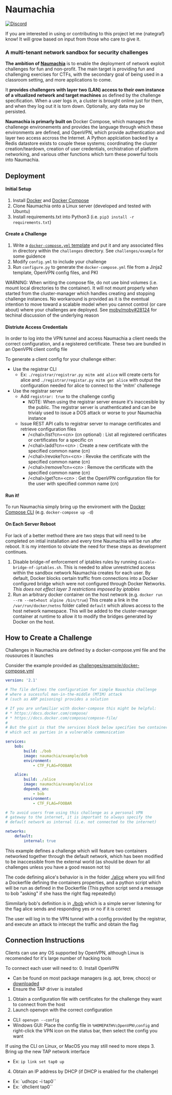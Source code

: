 # Naumachia
[![Discord](https://img.shields.io/discord/404881131058626570.svg)](https://discord.gg/gH9ZgeT) 

If you are interested in using or contributing to this project let me (nategraf) know! It will grow based on input from those who care to give it.

### A multi-tenant network sandbox for security challenges

**The ambition of [Naumachia](https://en.wikipedia.org/wiki/Naumachia)** is to enable the deployment of network exploit challenges for fun and non-profit. The main target is providing fun and challenging exercises for CTFs, with the secondary goal of being used in a classroom setting, and more applications to come.

It **provides challengers with layer two (LAN) access to their own instance of a vitualized network and target machines** as defined by the challenge specification. When a user logs in, a cluster is brought online just for them, and when they log out it is torn down. Optionally, any data may be persisted.

**Naumachia is primarly built on** Docker Compose, which manages the challenege environements and provides the language through which these environments are defined, and OpenVPN, which provide authentication and layer two access accross the Internet. A Python applciation backed by a Redis datastore exists to couple these systems; coordinating the cluster creation/teardown, creation of user credentials, orchistration of platform networking, and various other functions which turn these powerful tools into Naumachia. 

## Deployment

#### Initial Setup
1. Install [Docker](https://docs.docker.com/engine/installation/) and [Docker Compose](https://docs.docker.com/compose/install/)
2. Clone Naumachia onto a Linux server (developed and tested with Ubuntu)
3. Install requirements.txt into Python3 (i.e. `pip3 install -r requirements.txt`)

#### Create a Challenge
1. Write a [`docker-compose.yml` template](https://docs.docker.com/compose/compose-file/) and put it and any associated files in directory within the `challenges` directory. See `challenges/example` for some guidence
2. Modify `config.yml` to include your challenge
3. Run `configure.py` to generate the `docker-compose.yml` file from a Jinja2 template, OpenVPN config files, and PKI

WARNING: When writing the compose file, do not use bind volumes (i.e. mount local directories to the container). It will not mount properly when started from the cluster-manager which handles creating and stopping challenge instances. No workaround is provided as it is the eventual intention to move toward a scalable model when you cannot control (or care about) where your challenges are deployed. See [moby/moby#28124](https://github.com/moby/moby/issues/28124) for techinal discussion of the underlying reason

#### Distriute Access Credentials
In order to log into the VPN tunnel and access Naumachia a client needs the correct configuration, and a registered certificate. These two are bundled in an OpenVPN client config file

To generate a client config for your challenge either:
* Use the registrar CLI
  * Ex: `./registrar/registrar.py mitm add alice` will create certs for alice and `./registrar/registar.py mitm get alice` with output the configuration needed for alice to connect to the 'mitm' challenege
* Use the registrar server
  * Add `registrar: true` to the challenge config
    * NOTE: When using the registrar server ensure it's inaccesible by the public. The registrar server is unathenticated and can be trivialy used to issue a DOS attack or worse to your Naumachia instance
  * Issue REST API calls to registrar server to manage certificates and retrieve configuration files
    * /\<chal\>/list?cn=\<cn\> (cn optional) : List all registered certificates or certificates for a specific cn
    * /\<chal\>/add?cn=\<cn\> : Create a new certificate with the specified common name (cn)
    * /\<chal\>/revoke?cn=\<cn\> : Revoke the certificate with the specified common name (cn)
    * /\<chal\>/remove?cn=\<cn\> : Remove the certificate with the specified common name (cn)
    * /\<chal\>/get?cn=\<cn\> : Get the OpenVPN configuration file for the user with specified common name (cn)

#### Run it!
To run Naumachia simply bring up the enviroment with the [Docker Compose CLI](https://docs.docker.com/compose/reference/overview/) (e.g. `docker-compose up -d`)

#### On Each Server Reboot
For lack of a better method there are two steps that will need to be completed on intial installation and every time Naumachia will be run after reboot. It is my intention to obviate the need for these steps as development continues.
1. Disable bridge-nf enforcement of iptables rules by running `disable-bridge-nf-iptables.sh`. This is needed to allow unrestricted access within the sandbox network Naumachia creates for each user. By default, Docker blocks certain traffic from connections into a Docker configured bridge which were not configured through Docker Networks. *This does not effect layer 3 restrictions imposed by iptables*
2. Run an arbitrary docker container on the host network (e.g. `docker run --rm --net=host alpine /bin/true`) This create a link in the `/var/run/docker/netns` folder called `default` which allows access to the host network namespace. This will be added to the cluster-manager container at runtime to allow it to modify the bridges generated by Docker on the host.

## How to Create a Challenge

Challenges in Naumachia are defined by a docker-compose.yml file and the rousources it launches

Consider the example provided as [challenges/example/docker-compose.yml](https://github.com/nategraf/Naumachia/blob/master/challenges/example/docker-compose.yml)

```yaml
version: '2.1'

# The file defines the configuration for simple Nauachia challenge
# where a sucessful man-in-the-middle (MTIM) attack
# (such as ARP poisoning) provides a solution

# If you are unfamiliar with docker-compose this might be helpful:
# * https://docs.docker.com/compose/
# * https://docs.docker.com/compose/compose-file/
#
# But the gist is that the services block below specifies two containers,
# which act as parties in a vulnerable communication

services:
    bob:
        build: ./bob
        image: naumachia/example/bob
        environment:
            - CTF_FLAG=FOOBAR

    alice:
        build: ./alice
        image: naumachia/example/alice
        depends_on:
            - bob
        environment:
            - CTF_FLAG=FOOBAR

# To avoid users from using this challenge as a personal VPN
# gateway to the internet, it is important to always specify the
# default network as internal (i.e. not connected to the internet)

networks:
    default:
        internal: true
```

This example defines a challenge which will feature two containers networked together through the default network, which has been modified to be inaccessible from the external world (as should be down for all challenges unless you have a good reason not to)

The code defining alice's behavior is in the folder [./alice](https://github.com/nategraf/Naumachia/tree/master/challenges/example/alice) where you will find a Dockerfile defining the containers properties, and a python script which will be run as defined in the Dockerfile (This python script send a message to bob "asking" if she hass the right flag repeatedly)

Simmilarly bob's definition is in [./bob](https://github.com/nategraf/Naumachia/tree/master/challenges/example/bob) which is a simple server listening for the flag alice sends and responding yes or no if it is correct

The user will log in to the VPN tunnel with a config provided by the registrar, and execute an attack to intecept the traffic and obtain the flag

## Connection Instructions

Clients can use any OS supported by OpenVPN, although Linux is recomended for it's large number of hacking tools

To connect each user will need to:
0. Install OpenVPN
  * Can be found on most package managers (e.g. apt, brew, choco) or [downloaded](https://openvpn.net/index.php/open-source/downloads.html)
  * Ensure the TAP driver is installed
1. Obtain a configuration file with certificates for the challenge they want to connect from the host
2. Launch openvpn with the correct configuration
  * CLI: `openvpn --config`
  * Windows GUI: Place the config file in `%HOMEPATH%\OpenVPN\config` and right-click the VPN icon on the status bar, then select the config you want

If using the CLI on Linux, or MacOS you may still need to more steps
3. Bring up the new TAP network interface
  * Ex: `ip link set tap0 up`
4. Obtain an IP address by DHCP (if DHCP is enabled for the challenge)
  * Ex: `udhcpc -i tap0``
  * Ex: `dhclient tap0``

